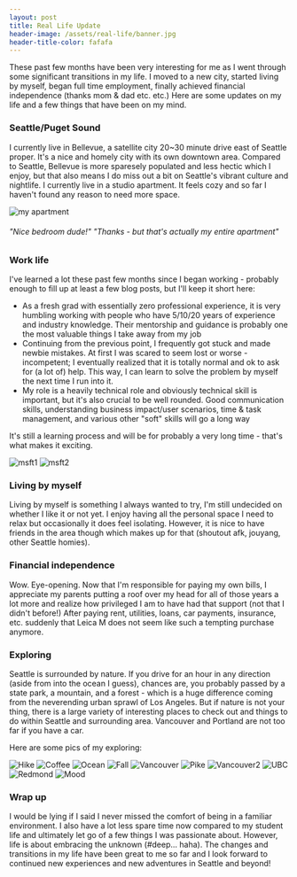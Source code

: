 ```yaml
---
layout: post
title: Real Life Update
header-image: /assets/real-life/banner.jpg
header-title-color: fafafa
---
```


These past few months have been very interesting for me as I went through some significant transitions in my life. I moved to a new city, started living by myself, began full time employment, finally achieved financial independence (thanks mom & dad etc. etc.) Here are some updates on my life and a few things that have been on my mind.

### Seattle/Puget Sound

I currently live in Bellevue, a satellite city 20~30 minute drive east of Seattle proper. It's a nice and homely city with its own downtown area. Compared to Seattle, Bellevue is more sparesely populated and less hectic which I enjoy, but that also means I do miss out a bit on Seattle's vibrant culture and nightlife. I currently live in a studio apartment. It feels cozy and so far I haven't found any reason to need more space.

![my apartment](/assets/real-life/apt.jpg)

###### "Nice bedroom dude!" "Thanks - but that's actually my entire apartment"

### Work life

I've learned a lot these past few months since I began working - probably enough to fill up at least a few blog posts, but I'll keep it short here:

* As a fresh grad with essentially zero professional experience, it is very humbling working with people who have 5/10/20 years of experience and industry knowledge. Their mentorship and guidance is probably one the most valuable things I take away from my job
* Continuing from the previous point, I frequently got stuck and made newbie mistakes. At first I was scared to seem lost or worse - incompetent; I eventually realized that it is totally normal and ok to ask for (a lot of) help. This way, I can learn to solve the problem by myself the next time I run into it.
* My role is a heavily technical role and obviously technical skill is important, but it's also crucial to be well rounded. Good communication skills, understanding business impact/user scenarios, time & task management, and various other "soft" skills will go a long way

It's still a learning process and will be for probably a very long time - that's what makes it exciting.

![msft1](/assets/real-life/msft1.jpg)
![msft2](/assets/real-life/msft2.jpg)

### Living by myself

Living by myself is something I always wanted to try, I'm still undecided on whether I like it or not yet. I enjoy having all the personal space I need to relax but occasionally it does feel isolating. However, it is nice to have friends in the area though which makes up for that (shoutout afk, jouyang, other Seattle homies).

### Financial independence

Wow. Eye-opening. Now that I'm responsible for paying my own bills, I appreciate my parents putting a roof over my head for all of those years a lot more and realize how privileged I am to have had that support (not that I didn't before!) After paying rent, utilities, loans, car payments, insurance, etc. suddenly that Leica M does not seem like such a tempting purchase anymore. 

### Exploring

Seattle is surrounded by nature. If you drive for an hour in any direction (aside from into the ocean I guess), chances are, you probably passed by a state park, a mountain, and a forest - which is a huge difference coming from the neverending urban sprawl of Los Angeles. But if nature is not your thing, there is a large variety of interesting places to check out and things to do within Seattle and surrounding area. Vancouver and Portland are not too far if you have a car.

Here are some pics of my exploring:

![Hike](/assets/real-life/1.jpg)
![Coffee](/assets/real-life/2.jpg)
![Ocean](/assets/real-life/3.jpg)
![Fall](/assets/real-life/4.jpg)
![Vancouver](/assets/real-life/5.jpg)
![Pike](/assets/real-life/6.jpg)
![Vancouver2](/assets/real-life/7.jpg)
![UBC](/assets/real-life/8.jpg)
![Redmond](/assets/real-life/9.jpg)
![Mood](/assets/real-life/10.jpg)

### Wrap up

I would be lying if I said I never missed the comfort of being in a familiar environment. I also have a lot less spare time now compared to my student life and ultimately let go of a few things I was passionate about. However, life is about embracing the unknown (#deep... haha). The changes and transitions in my life have been great to me so far and I look forward to continued new experiences and new adventures in Seattle and beyond!
